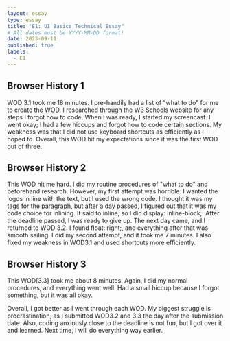 ```yaml
---
layout: essay
type: essay
title: "E1: UI Basics Technical Essay"
# All dates must be YYYY-MM-DD format!
date: 2023-09-11
published: true
labels:
  - E1
---
```

<h2>Browser History 1</h2>
  WOD 3.1 took me 18 minutes. I pre-handily had a list of "what to do" for me to create the WOD. I researched through the W3 Schools website for any steps I forgot how to code. When I was ready, I started my screencast. I went okay; I had a few hiccups and forgot how to code certain sections. My weakness was that I did not use keyboard shortcuts as efficiently as I hoped to. Overall, this WOD hit my expectations since it was the first WOD out of three.

<h2>Browser History 2</h2>
  This WOD hit me hard. I did my routine procedures of "what to do" and beforehand research. However, my first attempt was horrible. I wanted the logos in line with the text, but I used the wrong code. I thought it was my tags for the paragraph, but after a day passed, I figured out that it was my code choice for inlining. It said to inline, so I did display: inline-block;. After the deadline passed, I was ready to give up. The next day came, and I returned to WOD 3.2. I found float: right;, and everything after that was smooth sailing. I did my second attempt, and it took me 7 minutes. I also fixed my weakness in WOD3.1 and used shortcuts more efficiently. 

<h2>Browser History 3</h2>
  This WOD[3.3] took me about 8 minutes. Again, I did my normal procedures, and everything went well. Had a small hiccup because I forgot something, but it was all okay. 

Overall, I got better as I went through each WOD. My biggest struggle is procrastination, as I submitted WOD3.2 and 3.3 the day after the submission date. Also, coding anxiously close to the deadline is not fun, but I got over it and learned. Next time, I will do everything way earlier. 
